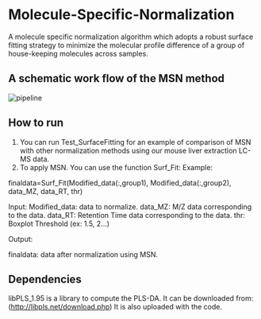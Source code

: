 # Molecule-Specific-Normalization
A molecule specific normalization algorithm which adopts a robust surface fitting strategy to minimize the molecular profile difference of a group of house-keeping molecules across samples.


## A schematic work flow of the MSN method
![pipeline](https://github.com/AmeniTrabelsi/Molecule-Specific-Normalization/blob/master/Work_Flow.jpg)

## How to run

1. You can run Test_SurfaceFitting for an example of comparison of MSN with other normalization methods using our mouse liver extraction LC-MS data.
2. To apply MSN. You can use the function Surf_Fit:
Example:

finaldata=Surf_Fit(Modified_data(:,group1), Modified_data(:,group2), data_MZ, data_RT, thr)

Input:
Modified_data: data to normalize.
data_MZ: M/Z data corresponding to the data.
data_RT: Retention Time data corresponding to the data.
thr: Boxplot Threshold (ex: 1.5, 2...)

Output:

finaldata: data after normalization using MSN.

## Dependencies
libPLS_1.95 is a library to compute the PLS-DA. It can be downloaded from: (http://libpls.net/download.php)
It is also uploaded with the code.
